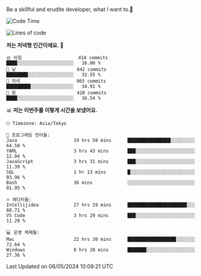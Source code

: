 Be a skillful and erudite developer, what I want to.👶

<!--START_SECTION:waka-->
![Code Time](http://img.shields.io/badge/Code%20Time-774%20hrs%2026%20mins-blue)

![Lines of code](https://img.shields.io/badge/%EC%A0%80%EB%8A%94%20%EC%97%AC%ED%83%9C%EA%B9%8C%EC%A7%80%20-1.7%20million%20%EC%A4%84%EC%9D%98%20%EC%BD%94%EB%93%9C%EB%A5%BC%20%EC%9E%91%EC%84%B1%ED%96%88%EC%96%B4%EC%9A%94.-blue)

**저는 저녁형 인간이에요. 🦉** 

```text
🌞 아침                     414 commits         ████░░░░░░░░░░░░░░░░░░░░░   16.00 % 
🌆 낮　                     842 commits         ████████░░░░░░░░░░░░░░░░░   32.55 % 
🌃 저녁                     903 commits         █████████░░░░░░░░░░░░░░░░   34.91 % 
🌙 밤　                     428 commits         ████░░░░░░░░░░░░░░░░░░░░░   16.54 % 
```


📊 **저는 이번주를 이렇게 시간을 보냈어요.** 

```text
🕑︎ Timezone: Asia/Tokyo

💬 프로그래밍 언어들: 
Java                     19 hrs 59 mins      ████████████████░░░░░░░░░   64.50 % 
YAML                     3 hrs 43 mins       ███░░░░░░░░░░░░░░░░░░░░░░   12.04 % 
JavaScript               3 hrs 31 mins       ███░░░░░░░░░░░░░░░░░░░░░░   11.39 % 
SQL                      1 hr 13 mins        █░░░░░░░░░░░░░░░░░░░░░░░░   03.96 % 
Bash                     36 mins             ░░░░░░░░░░░░░░░░░░░░░░░░░   01.95 % 

🔥 에디터들: 
Intellijidea             27 hrs 29 mins      ██████████████████████░░░   88.71 % 
VS Code                  3 hrs 29 mins       ███░░░░░░░░░░░░░░░░░░░░░░   11.29 % 

💻 운영 체제들: 
Mac                      22 hrs 30 mins      ██████████████████░░░░░░░   72.64 % 
Windows                  8 hrs 28 mins       ███████░░░░░░░░░░░░░░░░░░   27.36 % 
```


 Last Updated on 06/05/2024 10:08:21 UTC
<!--END_SECTION:waka-->
